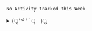 <!--START_SECTION:waka-->
```text
No Activity tracked this Week
```
<!--END_SECTION:waka-->

<details>
    <summary align="left"><samp>(ृʾ́꒳ʿ̀ ृ　)ु</samp></summary>
    <hr>
    hello! i’m <strong>fluteds</strong><code>(they/them)</code> 
    🥟 and i enjoy learning new things. my strongest skills with programming lie within <code>web design</code> as i started out making tumblr blogs back in 2014 and by creating themes i learnt how to fluently use:
    <code>html</code>,
    <code>css</code>,
    <code>tumblr.js</code> and
    <code>javascript</code>.
<br>i also love kpop, gaming and music! 🍃🎀
    <hr>
    <p align="center">
      👋 also... <br>
      <a href="https://twitter.com/intent/tweet?text=@fluted_%20hello!%20<3"><kbd>say hi on twitter</kbd></a> 
      <br align="center">
      💌